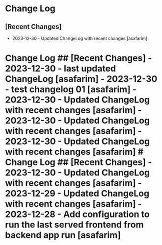 # Change Log

## [Recent Changes]

- 2023-12-30 - Updated ChangeLog with recent changes [asafarim]


# Change Log  ## [Recent Changes]  - 2023-12-30 - last updated ChangeLog [asafarim] - 2023-12-30 - test changelog 01 [asafarim] - 2023-12-30 - Updated ChangeLog with recent changes [asafarim] - 2023-12-30 - Updated ChangeLog with recent changes [asafarim] - 2023-12-30 - Updated ChangeLog with recent changes [asafarim]   # Change Log  ## [Recent Changes]  - 2023-12-30 - Updated ChangeLog with recent changes [asafarim] - 2023-12-29 - Updated ChangeLog with recent changes [asafarim] - 2023-12-28 - Add configuration to run the last served frontend from backend app run [asafarim]  
